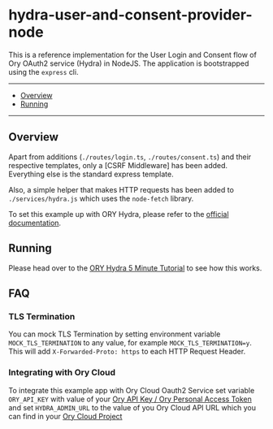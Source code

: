 # hydra-user-and-consent-provider-node

This is a reference implementation for the User Login and Consent flow of Ory
OAuth2 service (Hydra) in NodeJS. The application is bootstrapped using the
`express` cli.

---

<!-- START doctoc generated TOC please keep comment here to allow auto update -->
<!-- DON'T EDIT THIS SECTION, INSTEAD RE-RUN doctoc TO UPDATE -->

- [Overview](#overview)
- [Running](#running)

<!-- END doctoc generated TOC please keep comment here to allow auto update -->

---

## Overview

Apart from additions (`./routes/login.ts`, `./routes/consent.ts`) and their
respective templates, only a [CSRF Middleware] has been added. Everything else
is the standard express template.

Also, a simple helper that makes HTTP requests has been added to
`./services/hydra.js` which uses the `node-fetch` library.

To set this example up with ORY Hydra, please refer to the
[official documentation](https://www.ory.sh/docs).

## Running

Please head over to the
[ORY Hydra 5 Minute Tutorial](https://www.ory.sh/docs/hydra/5min-tutorial) to
see how this works.

## FAQ

### TLS Termination

You can mock TLS Termination by setting environment variable
`MOCK_TLS_TERMINATION` to any value, for example `MOCK_TLS_TERMINATION=y`. This
will add `X-Forwarded-Proto: https` to each HTTP Request Header.

### Integrating with Ory Cloud

To integrate this example app with Ory Cloud Oauth2 Service set variable
`ORY_API_KEY` with value of your
[Ory API Key / Ory Personal Access Token](https://www.ory.sh/docs/concepts/personal-access-token)
and set `HYDRA_ADMIN_URL` to the value of you Ory Cloud API URL which you can
find in your
[Ory Cloud Project](https://www.ory.sh/docs/concepts/terminology#ory-cloud-project)
